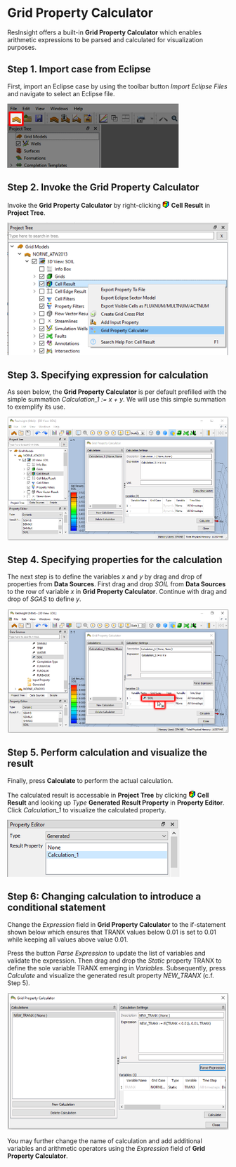 # Grid Property Calculator

ResInsight offers a built-in **Grid Property Calculator** which enables arithmetic expressions to be parsed and calculated for visualization purposes.


## Step 1. Import case from Eclipse
First, import an Eclipse case by using the toolbar button *Import Eclipse Files* and navigate to select an Eclipse file.

![Image](./Resources/Pictures/import_eclipse.png)

## Step 2. Invoke the Grid Property Calculator
Invoke the **Grid Property Calculator** by right-clicking ![Image](./Resources/Pictures/CellResult.png) **Cell Result** in **Project Tree**.

![Image](./Resources/Pictures/GridPropertyCalculatorInvoke.png)


## Step 3. Specifying expression for calculation
As seen below, the **Grid Property Calculator** is per default prefilled with the simple summation *Calculation_1 := x + y*. We will use this simple summation to exemplify its use.

![Image](./Resources/Pictures/GridPropertyCalculatorDefault.png)


## Step 4. Specifying properties for the calculation
The next step is to define the variables *x* and *y* by drag and drop of properties from **Data Sources**. First drag and drop *SOIL* from **Data Sources** to the row of variable *x* in **Grid Property Calculator**. Continue with drag and drop of *SGAS* to define *y*.

![Image](./Resources/Pictures/GridPropertyCalculatorDragDrop.png)

## Step 5. Perform calculation and visualize the result
Finally, press **Calculate** to perform the actual calculation. 

The calculated result is accessable in **Project Tree** by clicking ![Image](./Resources/Pictures/CellResult.png) **Cell Result** and looking up *Type* **Generated** **Result Property** in **Property Editor**.
Click *Calculation_1* to visualize the calculated property.

![Image](./Resources/Pictures/GridPropertyCalculatorGeneratedProperty.png)


## Step 6: Changing calculation to introduce a conditional statement
Change the *Expression* field in **Grid Property Calculator** to the if-statement shown below which ensures that TRANX values below 0.01 is set to 0.01 while keeping all values above value 0.01.

Press the button *Parse Expression* to update the list of variables and validate the expression.
Then drag and drop the *Static* property TRANX to define the sole variable TRANX emerging in *Variables*. 
Subsequently, press *Calculate* and visualize the generated result property *NEW_TRANX* (c.f. Step 5).

![Image](./Resources/Pictures/GridPropertyCalculatorConditionalStatement.png)

You may further change the name of calculation and add additional variables and arithmetic operators using the *Expression* field of **Grid Property Calculator**. 




